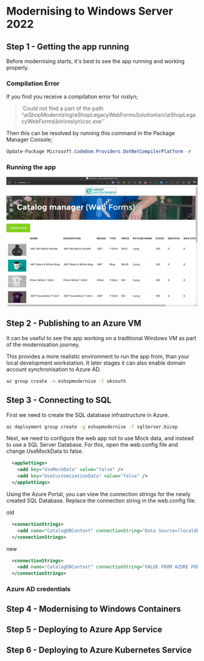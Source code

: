 # Modernising to Windows Server 2022

## Step 1 - Getting the app running

Before modernising starts, it's best to see the app running and working properly.

### Compilation Error

If you find you receive a compilation error for roslyn;
> 'Could not find a part of the path '\eShopModernizing\eShopLegacyWebFormsSolution\src\eShopLegacyWebForms\bin\roslyn\csc.exe''

Then this can be resolved by running this command in the Package Manager Console;

```powershell
Update-Package Microsoft.CodeDom.Providers.DotNetCompilerPlatform -r
```

### Running the app

![working legacy app](legacyAppScreenshot.png)

## Step 2 - Publishing to an Azure VM

It can be useful to see the app working on a traditional Windows VM as part of the modernisation journey.

This provides a more realistic environment to run the app from, than your local development workstation. It later stages it can also enable domain account synchronisation to Azure AD.

```bash
az group create -n eshopmodernise -l uksouth
```

## Step 3 - Connecting to SQL

First we need to create the SQL database infrastructure in Azure.

```bash
az deployment group create -g eshopmodernise -f sqlServer.bicep
```

Next, we need to configure the web app not to use Mock data, and instead to use a SQL Server Database. For this, open the web.config file and change UseMockData to false.

```xml
  <appSettings>
    <add key="UseMockData" value="false" />
    <add key="UseCustomizationData" value="false" />
  </appSettings>
```

Using the Azure Portal, you can view the connection strings for the newly created SQL Database. Replace the connection string in the web.config file.

old

```xml
  <connectionStrings>
    <add name="CatalogDBContext" connectionString="Data Source=(localdb)\MSSQLLocalDB; Initial Catalog=Microsoft.eShopOnContainers.Services.CatalogDb; Integrated Security=True; MultipleActiveResultSets=True;" providerName="System.Data.SqlClient" />
  </connectionStrings>
```

new

```xml
  <connectionStrings>
    <add name="CatalogDBContext" connectionString="VALUE FROM AZURE PORTAL, WITH YOUR DEFINED PASSWORD INSERTED" />
  </connectionStrings>
```

### Azure AD credentials

## Step 4 - Modernising to Windows Containers

## Step 5 - Deploying to Azure App Service

## Step 6 - Deploying to Azure Kubernetes Service
